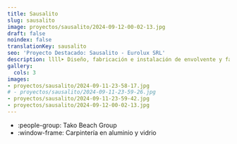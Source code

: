 ```yaml
---
title: Sausalito
slug: sausalito
image: proyectos/sausalito/2024-09-12-00-02-13.jpg
draft: false
noindex: false
translationKey: sausalito
seo: 'Proyecto Destacado: Sausalito - Eurolux SRL'
description: llll➤ Diseño, fabricación e instalación de envolvente y fachada ligera ✅ para el proyecto Sausalito.
gallery:
  cols: 3
images:
- proyectos/sausalito/2024-09-11-23-58-17.jpg
# - proyectos/sausalito/2024-09-11-23-59-26.jpg
- proyectos/sausalito/2024-09-11-23-59-42.jpg
- proyectos/sausalito/2024-09-12-00-02-13.jpg
---
```

- :people-group: Tako Beach Group
- :window-frame: Carpintería en aluminio y vidrio